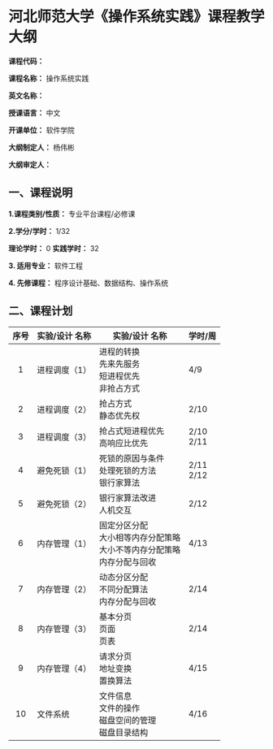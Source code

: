 # 河北师范大学《操作系统实践》课程教学大纲

**课程代码：**   

**课程名称：** 操作系统实践  

**英文名称：**   

**授课语言：** 中文  


**开课单位：** 软件学院  

**大纲制定人：** 杨伟彬  

**大纲审定人：**   

## 一、课程说明  

**1.课程类别/性质：** 专业平台课程/必修课  

**2.学分/学时：** 1/32  

  **理论学时：** 0      **实践学时：** 32  

**3. 适用专业：** 软件工程  

**4. 先修课程：** 程序设计基础、数据结构、操作系统  

## 二、课程计划  

序号|实验/设计 名称|实验/设计 名称|学时/周   
:------:|------|------|------
1|进程调度（1）|进程的转换<br>先来先服务<br>短进程优先<br>非抢占方式|4/9  
2|进程调度（2）|抢占方式<br>静态优先权|2/10  
3|进程调度（3）|抢占式短进程优先<br>高响应比优先|2/10 <br>2/11  
4|避免死锁（1）|死锁的原因与条件<br>处理死锁的方法<br>银行家算法|2/11 <br>2/12  
5|避免死锁（2）|银行家算法改进<br>人机交互|2/12  
6|内存管理（1）|固定分区分配<br>大小相等内存分配策略<br>大小不等内存分配策略<br>内存分配与回收|4/13  
7|内存管理（2）|动态分区分配<br>不同分配算法<br>内存分配与回收|2/14  
8|内存管理（3）|基本分页<br>页面<br>页表|2/14  
9|内存管理（4）|请求分页<br>地址变换<br>置换算法|4/15  
10|文件系统|文件信息<br>文件的操作<br>磁盘空间的管理<br>磁盘目录结构|4/16  



